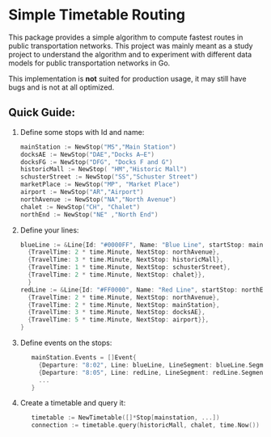 Simple Timetable Routing
===

This package provides a simple algorithm to compute
fastest routes in public transportation networks. This project
was mainly meant as a study project to understand
the algorithm and to experiment with different data models
for public transportation networks in Go.

This implementation is **not** suited for production
usage, it may still have bugs and is not at all optimized.

Quick Guide:
---
1. Define some stops with Id and name:
    ```go
    mainStation := NewStop("MS","Main Station")
    docksAE := NewStop("DAE","Docks A–E")
    docksFG := NewStop("DFG", "Docks F and G")
    historicMall := NewStop( "HM","Historic Mall")
    schusterStreet := NewStop("SS","Schuster Street")
    marketPlace := NewStop("MP", "Market Place")
    airport := NewStop("AR","Airport")
    northAvenue := NewStop("NA","North Avenue")
    chalet := NewStop("CH", "Chalet")
    northEnd := NewStop("NE" ,"North End")
    ```
2. Define your lines:
    ```go
    blueLine := &Line{Id: "#0000FF", Name: "Blue Line", startStop: mainStation, Segments: []Segment{
      {TravelTime: 2 * time.Minute, NextStop: northAvenue},
      {TravelTime: 3 * time.Minute, NextStop: historicMall},
      {TravelTime: 1 * time.Minute, NextStop: schusterStreet},
      {TravelTime: 2 * time.Minute, NextStop: chalet}},
      }
    redLine := &Line{Id: "#FF0000", Name: "Red Line", startStop: northEnd, Segments: []Segment{
      {TravelTime: 2 * time.Minute, NextStop: northAvenue},
      {TravelTime: 2 * time.Minute, NextStop: mainStation},
      {TravelTime: 3 * time.Minute, NextStop: docksAE},
      {TravelTime: 5 * time.Minute, NextStop: airport}},
    }
    ```
3. Define events on the stops:
    ```go
       mainStation.Events = []Event{
         {Departure: "8:02", Line: blueLine, LineSegment: blueLine.Segments[2]},
         {Departure: "8:05", Line: redLine, LineSegment: redLine.Segments[0]}
         ...
       }   
    ```
4. Create a timetable and query it:
    ```go
       timetable := NewTimetable([]*Stop[mainstation, ...])
       connection := timetable.query(historicMall, chalet, time.Now())
    ```